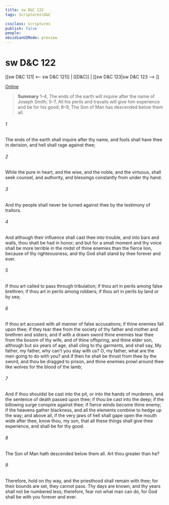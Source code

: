 ```yaml
---
title: sw D&C 122
tags: Scriptures\D&C

cssclass: scriptures
publish: false
people:
obsidianUIMode: preview
---
```


# sw D&C 122
[[sw D&C 121| <-- sw D&C 121]] | [[D&C]] | [[sw D&C 123|sw D&C 123 --> ]]

[Online](https://churchofjesuschrist.org/study/scriptures/dc-testament/dc/122?lang=eng)

> __Summary__
1–4, The ends of the earth will inquire after the name of Joseph Smith; 5–7, All his perils and travails will give him experience and be for his good; 8–9, The Son of Man has descended below them all.

###### 1 
The ends of the earth shall inquire after thy name, and fools shall have thee in derision, and hell shall rage against thee;

###### 2 
While the pure in heart, and the wise, and the noble, and the virtuous, shall seek counsel, and authority, and blessings constantly from under thy hand.

###### 3 
And thy people shall never be turned against thee by the testimony of traitors.

###### 4 
And although their influence shall cast thee into trouble, and into bars and walls, thou shalt be had in honor; and but for a small moment and thy voice shall be more terrible in the midst of thine enemies than the fierce lion, because of thy righteousness; and thy God shall stand by thee forever and ever.

###### 5 
If thou art called to pass through tribulation; if thou art in perils among false brethren; if thou art in perils among robbers; if thou art in perils by land or by sea;

###### 6 
If thou art accused with all manner of false accusations; if thine enemies fall upon thee; if they tear thee from the society of thy father and mother and brethren and sisters; and if with a drawn sword thine enemies tear thee from the bosom of thy wife, and of thine offspring, and thine elder son, although but six years of age, shall cling to thy garments, and shall say, My father, my father, why can’t you stay with us? O, my father, what are the men going to do with you? and if then he shall be thrust from thee by the sword, and thou be dragged to prison, and thine enemies prowl around thee like wolves for the blood of the lamb;

###### 7 
And if thou shouldst be cast into the pit, or into the hands of murderers, and the sentence of death passed upon thee; if thou be cast into the deep; if the billowing surge conspire against thee; if fierce winds become thine enemy; if the heavens gather blackness, and all the elements combine to hedge up the way; and above all, if the very jaws of hell shall gape open the mouth wide after thee, know thou, my son, that all these things shall give thee experience, and shall be for thy good.

###### 8 
The Son of Man hath descended below them all. Art thou greater than he?

###### 9 
Therefore, hold on thy way, and the priesthood shall remain with thee; for their bounds are set, they cannot pass. Thy days are known, and thy years shall not be numbered less; therefore, fear not what man can do, for God shall be with you forever and ever.


